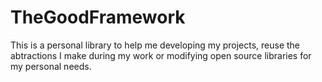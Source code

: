 # TheGoodFramework
This is a personal library to help me developing my projects, reuse the abtractions I make during my work or modifying open source libraries for my personal needs.
